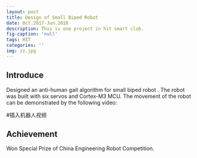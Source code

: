 ```yaml
---
layout: post
title: Design of Small Biped Robot
date: Oct.2017-Jun.2018
description: This is one project in hit smart club.
fig-caption: 'null'
tags: HIT
categories: ''
img: zz.jpg
---
```

## Introduce

Designed an anti-human gait algorithm for small biped robot . The robot was built with six servos and Cortex-M3 MCU. The movement of the robot can be demonstrated by the following video:

#插入机器人视频

## Achievement

Won Special Prize of China Engineering Robot Competition. 

## 
